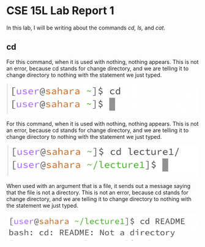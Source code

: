# CSE 15L Lab Report 1

In this lab, I will be writing about the commands *cd, ls,* and *cat*.

## cd

For this command, when it is used with nothing, nothing appears.  This is not an error, because cd stands for change directory, and we are telling it to change directory to nothing with the 
statement we just typed. 

![Image](lab-1-images/cd1.png)


For this command, when it is used with nothing, nothing appears.  This is not an error, because cd stands for change directory, and we are telling it to change directory to nothing with the 
statement we just typed. 

![Image](lab-1-images/cd2.png)


When used with an argument that is a file, it sends out a message saying that the file is not a directory.  This is not an error, because cd stands for change directory, and we are telling it to change directory to nothing with the 
statement we just typed. 

![Image](lab-1-images/cd3.png)
